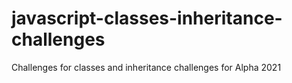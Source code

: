 # javascript-classes-inheritance-challenges
Challenges for classes and inheritance challenges for Alpha 2021
